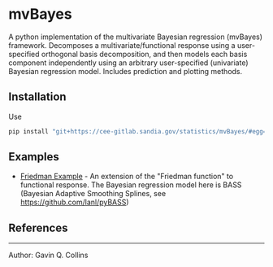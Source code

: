 # mvBayes

A python implementation of the multivariate Bayesian regression (mvBayes) framework. Decomposes a multivariate/functional response using a user-specified orthogonal basis decomposition, and then models each basis component independently using an arbitrary user-specified (univariate) Bayesian regression model. Includes prediction and plotting methods.

## Installation
Use
```bash
pip install "git+https://cee-gitlab.sandia.gov/statistics/mvBayes/#egg=mvBayes&subdirectory=mvBayesPy"
```

## Examples
* [Friedman Example](examples/friedman_example.py) - An extension of the "Friedman function" to functional response. The Bayesian regression model here is BASS (Bayesian Adaptive Smoothing Splines, see https://github.com/lanl/pyBASS)


## References


************

Author: Gavin Q. Collins

